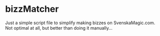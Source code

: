 # bizzMatcher
Just a simple script file to simplify making bizzes on SvenskaMagic.com. Not optimal at all, but better than doing it manually...
